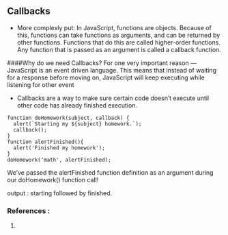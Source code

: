 
## Callbacks

* More complexly put: In JavaScript, functions are objects. Because of this, functions can take functions as arguments, and can be returned by other functions. Functions that do this are called higher-order functions. Any function that is passed as an argument is called a callback function.

####Why do we need Callbacks?
For one very important reason — JavaScript is an event driven language. This means that instead of waiting for a response before moving on, JavaScript will keep executing while listening for other event

- Callbacks are a way to make sure certain code doesn’t execute until other code has already finished execution.

```
function doHomework(subject, callback) {
  alert(`Starting my ${subject} homework.`);
  callback();
}
function alertFinished(){
  alert('Finished my homework');
}
doHomework('math', alertFinished);
```
We’ve passed the alertFinished function definition as an argument during our doHomework() function call!

output : starting followed by finished. 


### References :

1.